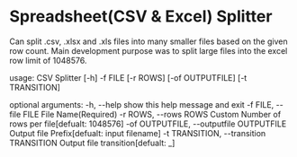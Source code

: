 # Spreadsheet(CSV & Excel) Splitter
Can split .csv, .xlsx and .xls files into many smaller files based on the given row count. Main development purpose was to split large files into the excel row limit of 1048576.

usage: CSV Splitter [-h] -f FILE [-r ROWS] [-of OUTPUTFILE] [-t TRANSITION]

optional arguments:
  -h, --help            show this help message and exit
  -f FILE, --file FILE  File Name(Required)
  -r ROWS, --rows ROWS  Custom Number of rows per file[defualt: 1048576]
  -of OUTPUTFILE, --outputfile OUTPUTFILE
                        Output file Prefix[defualt: input filename]
  -t TRANSITION, --transition TRANSITION
                        Output file transition[defualt: _]